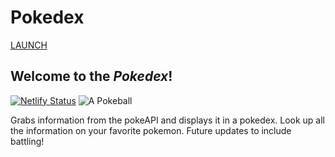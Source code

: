 # Pokedex

[LAUNCH](https://github.com/amwebdev86/pokedex-react)

## Welcome to the _Pokedex_!

[![Netlify Status](https://api.netlify.com/api/v1/badges/0b30e640-e70b-49d7-8980-02cee4da9288/deploy-status)](https://app.netlify.com/sites/vigorous-chandrasekhar-8ced84/deploys)
![A Pokeball](./public/icon-192.png)

Grabs information from the pokeAPI and displays it in a pokedex. Look up all the information on your favorite pokemon. Future updates to include battling!
